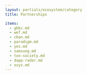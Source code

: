 ```yaml
---
layout: partials/ecosystem/category
title: Partnerships

items:
  - gbbc.md
  - wef.md
  - cban.md
  - paradigm.md
  - yes.md
  - samsung.md
  - ton-society.md
  - dapp-radar.md
  - ozys.md
---
```

